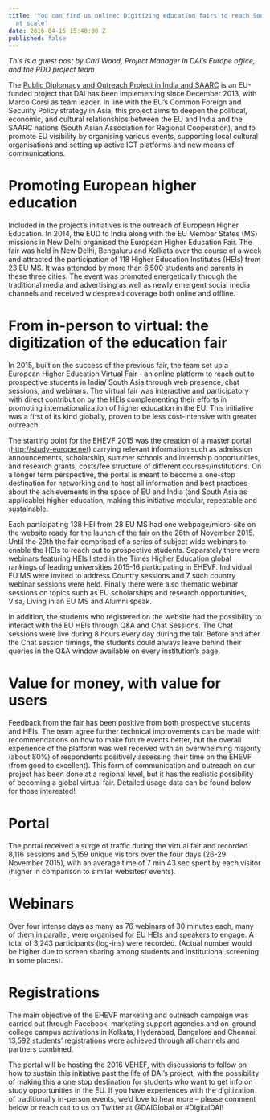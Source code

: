 ```yaml
---
title: 'You can find us online: Digitizing education fairs to reach South Asian youth
  at scale'
date: 2016-04-15 15:40:00 Z
published: false
---
```


*This is a guest post by Cari Wood, Project Manager in DAI’s Europe office, and the PDO project team*

The [Public Diplomacy and Outreach Project in India and SAARC](http://dai.com/our-work/projects/south-asia%E2%80%94eu-public-diplomacy-and-outreach-india-and-south-asian-association) is an EU-funded project that DAI has been implementing since December 2013, with Marco Corsi as team leader. In line with the EU’s Common Foreign and Security Policy strategy in Asia, this project aims to deepen the political, economic, and cultural relationships between the EU and India and the SAARC nations (South Asian Association for Regional Cooperation), and to promote EU visibility by organising various events, supporting local cultural organisations and setting up active ICT platforms and new means of communications.

# Promoting European higher education

Included in the project’s initiatives is the outreach of European Higher Education. In 2014, the EUD to India along with the EU Member States (MS) missions in New Delhi organised the European Higher Education Fair. The fair was held in New Delhi, Bengaluru and Kolkata over the course of a week and attracted the participation of 118 Higher Education Institutes (HEIs) from 23 EU MS. It was attended by more than 6,500 students and parents in these three cities.  The event was promoted energetically through the traditional media and advertising as well as newly emergent social media channels and received widespread coverage both online and offline.

# From in-person to virtual: the digitization of the education fair

In 2015, built on the success of the previous fair, the team set up a European Higher Education Virtual Fair - an online platform to reach out to prospective students in India/ South Asia through web presence, chat sessions, and webinars. The virtual fair was interactive and participatory with direct contribution by the HEIs complementing their efforts in promoting internationalization of higher education in the EU. This initiative was a first of its kind globally, proven to be less cost-intensive with greater outreach.

The starting point for the EHEVF 2015 was the creation of a master portal (http://study-europe.net) carrying relevant information such as admission announcements, scholarship, summer schools and internship opportunities, and research grants, costs/fee structure of different courses/institutions. On a longer term perspective, the portal is meant to become a one-stop destination for networking and to host all information and best practices about the achievements in the space of EU and India (and South Asia as applicable) higher education, making this initiative modular, repeatable and sustainable.

Each participating 138 HEI from 28 EU MS had one webpage/micro-site on the website ready for the launch of the fair on the 26th of November 2015. Until the 29th the fair comprised of a series of subject wide webinars to enable the HEIs to reach out to prospective students. Separately there were webinars featuring HEIs listed in the Times Higher Education global rankings of leading universities 2015-16 participating in EHEVF. Individual EU MS were invited to address Country sessions and 7 such country webinar sessions were held. Finally there were also thematic webinar sessions on topics such as EU scholarships and research opportunities, Visa, Living in an EU MS and Alumni speak.

In addition, the students who registered on the website had the possibility to interact with the EU HEIs through Q&A and Chat Sessions. The Chat sessions were live during 8 hours every day during the fair. Before and after the Chat session timings, the students could always leave behind their queries in the Q&A window available on every institution’s page.

# Value for money, with value for users

Feedback from the fair has been positive from both prospective students and HEIs. The team agree further technical improvements can be made with recommendations on how to make future events better, but the overall experience of the platform was well received with an overwhelming majority (about 80%) of respondents positively assessing their time on the EHEVF (from good to excellent). This form of communication and outreach on our project has been done at a regional level, but it has the realistic possibility of becoming a global virtual fair. Detailed usage data can be found below for those interested!

# Portal
The portal received a surge of traffic during the virtual fair and recorded 8,116 sessions and 5,159 unique visitors over the four days (26-29 November 2015), with an average time of 7 min 43 sec spent by each visitor (higher in comparison to similar websites/ events).

# Webinars
Over four intense days as many as 76 webinars of 30 minutes each, many of them in parallel, were organised for EU HEIs and speakers to engage. A total of 3,243 participants (log-ins) were recorded. (Actual number would be higher due to screen sharing among students and institutional screening in some places).

# Registrations
The main objective of the EHEVF marketing and outreach campaign was carried out through Facebook, marketing support agencies and on-ground college campus activations in Kolkata, Hyderabad, Bangalore and Chennai. 13,592 students’ registrations were achieved through all channels and partners combined.

The portal will be hosting the 2016 VEHEF, with discussions to follow on how to sustain this initiative past the life of DAI’s project, with the possibility of making this a one stop destination for students who want to get info on study opportunities in the EU.   If you have experiences with the digitization of traditionally in-person events, we’d love to hear more – please comment below or reach out to us on Twitter at @DAIGlobal or #DigitalDAI!